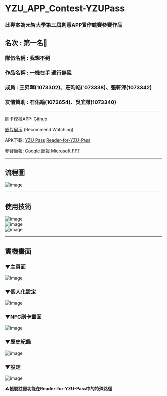 # YZU_APP_Contest-YZUPass

### 此專案為元智大學第三屆創意APP實作競賽參賽作品

## 名次 : 第一名🎉  
### 隊伍名稱 : 我想不到  
### 作品名稱 : 一機在手 通行無阻  
### 成員 : 王昇暉(1073302)、莊昀皓(1073338)、張軒澤(1073342)  
### 友情贊助 : 石佑綸(1072654)、吳宜謙(1073340)  

***

刷卡模擬APP:
[Github](https://github.com/axuy312/YZU_APP_Contest-Reader-for-YZU-Pass)

[影片展示](https://firebasestorage.googleapis.com/v0/b/app-contest-edd41.appspot.com/o/Video%2FApp%20Video.mp4?alt=media&token=5c50b855-f64d-414f-9bfb-ca4c2cf03944)
(Recommend Watching)

APK下載:
 [YZU Pass](https://firebasestorage.googleapis.com/v0/b/app-contest-edd41.appspot.com/o/App%20download%2FYZU%20Pass%201.3.apk?alt=media&token=9ea21398-4c4e-4c31-a691-1f3cbb4f6ca3)
  [Reader-for-YZU-Pass](https://firebasestorage.googleapis.com/v0/b/app-contest-edd41.appspot.com/o/App%20download%2FReader%20For%20YZU%20Pass%201.1.apk?alt=media&token=2f8af8e0-26e5-49c6-a9cf-365fc234fc3d)
  
參賽簡報: 
[Google 簡報](https://docs.google.com/presentation/d/1dx3Vl-UNtdz96UgmfWYwQVplkkuLzVIopcWAjHmPwo8/edit?usp=sharing)
[Microsoft PPT](https://1drv.ms/p/s!AnrsHqvXL52YgvgxXCSO4npLh_UXXQ?e=RO9aZY)

***

## 流程圖
![image](https://github.com/axuy312/YZU_APP_Contest-YZUPass/blob/master/Description/%E6%B5%81%E7%A8%8B%E5%9C%96.png)  
 
***
## 使用技術

![image](https://github.com/axuy312/YZU_APP_Contest-YZUPass/blob/master/Description/Firebase.JPG)  
![image](https://github.com/axuy312/YZU_APP_Contest-YZUPass/blob/master/Description/Android%20Studio.JPG)  
![image](https://github.com/axuy312/YZU_APP_Contest-YZUPass/blob/master/Description/Mobile%20Vision.JPG)  

***

## 實機畫面
### ▼主頁面  
![image](https://github.com/axuy312/YZU_APP_Contest-YZUPass/blob/master/Description/Home.png)  
### ▼個人化設定    
![image](https://github.com/axuy312/YZU_APP_Contest-YZUPass/blob/master/Description/edit.png)  
### ▼NFC刷卡畫面
![image](https://github.com/axuy312/YZU_APP_Contest-YZUPass/blob/master/Description/NFC.jpg)  
### ▼歷史紀錄
![image](https://github.com/axuy312/YZU_APP_Contest-YZUPass/blob/master/Description/history.png)  
### ▼設定
![image](https://github.com/axuy312/YZU_APP_Contest-YZUPass/blob/master/Description/setting.png)  

 
**⚠帳號註冊功能在Reader-for-YZU-Pass中的特殊路徑**


